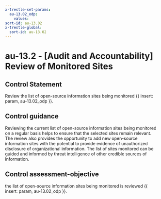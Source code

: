 ```yaml
---
x-trestle-set-params:
  au-13.02_odp:
    values:
sort-id: au-13.02
x-trestle-global:
  sort-id: au-13.02
---
```


# au-13.2 - \[Audit and Accountability\] Review of Monitored Sites

## Control Statement

Review the list of open-source information sites being monitored {{ insert: param, au-13.02_odp }}.

## Control guidance

Reviewing the current list of open-source information sites being monitored on a regular basis helps to ensure that the selected sites remain relevant. The review also provides the opportunity to add new open-source information sites with the potential to provide evidence of unauthorized disclosure of organizational information. The list of sites monitored can be guided and informed by threat intelligence of other credible sources of information.

## Control assessment-objective

the list of open-source information sites being monitored is reviewed {{ insert: param, au-13.02_odp }}.
